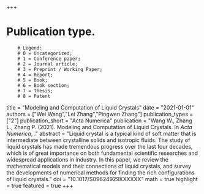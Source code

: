 +++
# Publication type.
        # Legend: 
        # 0 = Uncategorized; 
        # 1 = Conference paper; 
        # 2 = Journal article;
        # 3 = Preprint / Working Paper; 
        # 4 = Report; 
        # 5 = Book; 
        # 6 = Book section;
        # 7 = Thesis; 
        # 8 = Patent
title = "Modeling and Computation of Liquid Crystals"
date = "2021-01-01"
authors = ["Wei Wang","Lei Zhang","Pingwen Zhang"]
publication_types = ["2"]
publication_short = "Acta Numerica"
publication = "Wang W., Zhang L., Zhang P. (2021). Modeling and Computation of Liquid Crystals. In _Acta Numerica_, ."
abstract = "Liquid crystal is a typical kind of soft matter that is intermediate between crystalline solids and isotropic fluids. The study of liquid crystals has made tremendous progress over the last four decades, which is of great importance on both fundamental scientific researches and widespread applications in industry. In this paper, we review the mathematical models and their connections of liquid crystals, and survey the developments of numerical methods for finding the rich configurations of liquid crystals."
doi = "10.1017/S09624929XXXXXX"
math = true
highlight = true
featured = true
+++